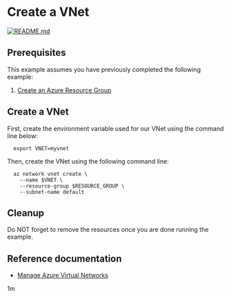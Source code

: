 # Create a VNet

[![README.md](https://github.com/Azure-Samples/java-on-azure-examples/actions/workflows/network_create-vnet_README_md.yml/badge.svg)](https://github.com/Azure-Samples/java-on-azure-examples/actions/workflows/network_create-vnet_README_md.yml)

## Prerequisites

This example assumes you have previously completed the following example:

1. [Create an Azure Resource Group](../group/create/README.md)

## Create a VNet

<!-- workflow.cron(0 0 * * 3) -->
<!-- workflow.include(../group/create/README.md) -->

First, create the environment variable used for our VNet using the command line
below:

```shell
  export VNET=myvnet
```

Then, create the VNet using the following command line:

```shell
  az network vnet create \
    --name $VNET \
    --resource-group $RESOURCE_GROUP \
    --subnet-name default
```

<!-- workflow.directOnly() 

  export RESULT=$(az network vnet show --resource-group $RESOURCE_GROUP --name $VNET --query provisioningState --output tsv)
  az group delete --name $RESOURCE_GROUP --yes || true
  if [[ "$RESULT" != Succeeded ]]; then
    exit 1
  fi

  -->

## Cleanup

Do NOT forget to remove the resources once you are done running the example.

## Reference documentation

* [Manage Azure Virtual Networks](https://docs.microsoft.com/cli/azure/network/vnet)

1m
